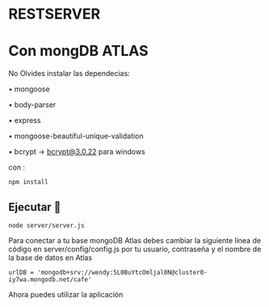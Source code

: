 # RESTSERVER
#  Con mongDB ATLAS
No Olvides instalar las dependecias:


• mongoose


• body-parser


• express


• mongoose-beautiful-unique-validation


• bcrypt -> bcrypt@3.0.22 para windows


con :

```
npm install 
```

## Ejecutar 🚀 

```
node server/server.js
```
Para conectar a tu base mongoDB Atlas debes cambiar la siguiente línea de código en server/config/config.js
por tu usuario, contraseña y el nombre de la base de datos en Atlas
```
urlDB = 'mongodb+srv://wendy:5L0BuYtcOmljal0N@cluster0-iy7wa.mongodb.net/cafe'
```



Ahora puedes utilizar la aplicación 










